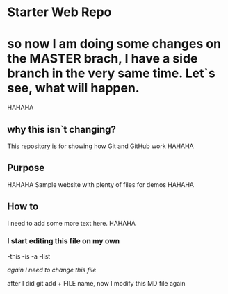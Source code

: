 # Starter Web Repo

# so now I am doing some changes on the MASTER brach, I have a side branch in the very same time. Let`s see, what will happen.
HAHAHA

## why this isn`t changing?
This repository is for showing how Git and GitHub work
HAHAHA
## Purpose
HAHAHA
Sample website with plenty of files for demos
HAHAHA
## How to

I need to add some more text here.
HAHAHA

### I start editing this file on my own
-this
-is
-a
-list

*again I need to change this file*

after I did git add + FILE name, now I modify this MD file again
